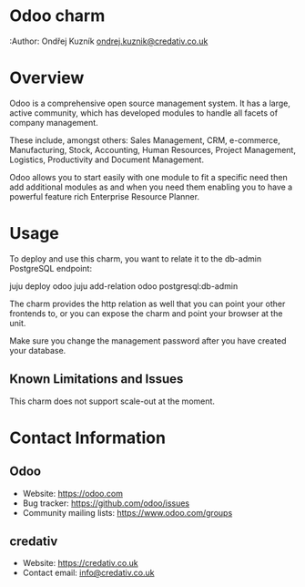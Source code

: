 Odoo charm
==========

:Author: Ondřej Kuzník <ondrej.kuznik@credativ.co.uk>

# Overview

Odoo is a comprehensive open source management system. It has a large, active
community, which has developed modules to handle all facets of company
management.

These include, amongst others: Sales Management, CRM, e-commerce,
Manufacturing, Stock, Accounting, Human Resources, Project Management,
Logistics, Productivity and Document Management.

Odoo allows you to start easily with one module to fit a specific need then
add additional modules as and when you need them enabling you to have a
powerful feature rich Enterprise Resource Planner.

# Usage

To deploy and use this charm, you want to relate it to the db-admin PostgreSQL
endpoint:

juju deploy odoo
juju add-relation odoo postgresql:db-admin

The charm provides the http relation as well that you can point your other
frontends to, or you can expose the charm and point your browser at the unit.

Make sure you change the management password after you have created your
database.

## Known Limitations and Issues

This charm does not support scale-out at the moment.

# Contact Information

## Odoo

  - Website: https://odoo.com
  - Bug tracker: https://github.com/odoo/issues
  - Community mailing lists: https://www.odoo.com/groups

## credativ

  - Website: https://credativ.co.uk
  - Contact email: info@credativ.co.uk
